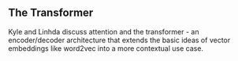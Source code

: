## The Transformer

Kyle and Linhda discuss attention and the transformer - an encoder/decoder architecture that extends the basic ideas of vector embeddings like word2vec into a more contextual use case. 

 
